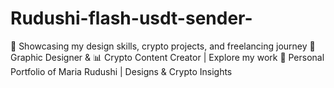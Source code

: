 # Rudushi-flash-usdt-sender-
🚀 Showcasing my design skills, crypto projects, and freelancing journey  🎨 Graphic Designer &amp; 📊 Crypto Content Creator | Explore my work  🌟 Personal Portfolio of Maria Rudushi | Designs &amp; Crypto Insights
